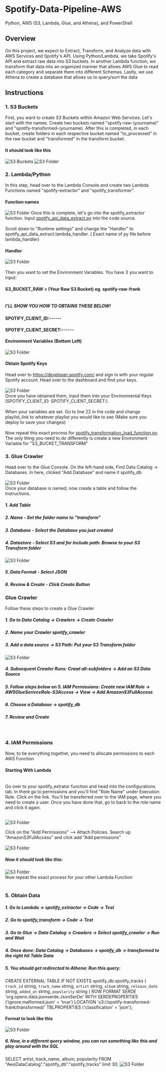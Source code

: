 # Spotify-Data-Pipeline-AWS
Python, AWS (S3, Lambda, Glue, and Athena), and PowerShell 
## Overview
On this project, we expect to Extract, Transform, and Analyze data with AWS Services and Spotify's API. Using Python/Lambda, we take Spotify's API and extract raw data into S3 buckets. In another Lambda function, we transform that data into an organized manner that allows AWS Glue to read each category and separate them into different Schemas. Lastly, we use Athena to create a database that allows us to query/sort the data
## Instructions
### 1. S3 Buckets
First, you want to create S3 Buckets within Amazon Web Services. Let's start with the names. Create two buckets named "spotify-raw-(yourname)" and "spotify-transformed-(yourname). After this is completed, in each bucket, create folders in each respective bucket named "to_processed" in the raw bucket and "transformed" in the transform bucket. 
#### It should look like this 
![S3 Buckets](images/S3%20Buckets.PNG)
![S3 Folder](images/S3%20Folder.PNG)
### 2. Lambda/Python
In this step, head over to the Lambda Console and create two Lambda Functions named "spotify-extractor" and "spotify_transformer".
#### Function names
![S3 Folder](images/Lambda%20Function.PNG)
Once this is complete, let's go into the spotify_extractor function. Input <a href="https://github.com/Grifynn/Spotify-Data-Pipeline-AWS/blob/main/spotify_api_data_extract.py" > spotify_api_data_extract.py</a> into the code source.<br> <br>
Scroll down to "Runtime settings" and change the "Handler" to spotify_api_data_extract.lambda_handler. ( Exact name of py file before lambda_handler)
#### Handler
![S3 Folder](images/Runtime%20Settings.PNG)<br> <br>
Then you want to set the Environment Variables. You have 3 you want to input:<br>
#### S3_BUCKET_RAW = (Your Raw S3 Bucket) eg. spotify-raw-frank<br> <br>
##### I'LL SHOW YOU HOW TO OBTAINS THESE BELOW!<br>
#### SPOTIFY_CLIENT_ID:------ <br>
#### SPOTIFY_CLIENT_SECRET:------ <br>
#### Environment Variables (Bottom Left)
![S3 Folder](images/Environment%20Variables.PNG) <br>
#### Obtain Spotify Keys
Head over to https://developer.spotify.com/ and sign in with your regular Spotify account. Head over to the dashboard and find your keys. <br> <br>
![S3 Folder](images/Runtime%20Settings.PNG) 
<br>
Once you have obtained them, input them into your Environmental Keys (SPOTIFY_CLIENT_ID: SPOTIFY_CLIENT_SECRET:). <br> <br>
When your variables are set. Go to line 22 in the code and change playlist_link to whatever playlist you would like to see (Make sure you deploy to save your changes)<br> <br>
Now repeat this exact process for <a href="https://github.com/Grifynn/Spotify-Data-Pipeline-AWS/blob/main/spotify_api_data_extract.py](https://github.com/On-car/spotify-end-to-end-data-engineering--project/blob/main/spotify_transformation_load_function.py)" >spotify_transformation_load_function.py</a>. The only thing you need to do differently is create a new Environment Variable for "S3_BUCKET_TRANSFORM" <br>
### 3. Glue Crawler
Head over to the Glue Console. On the left-hand side, Find Data Catalog -> Databases. In here, clicked "Add Database" and name it spotify_db <br><br>
![S3 Folder](images/Glue.PNG) <br>
Once your database is named, now create a table and follow the instructions.  <br> 
##### 1. Add Table
##### 2. Name - Set the folder name to "transform"
##### 3. Database - Select the Database you just created
##### 4. Datastore - Select S3 and for Include path: Browse to your S3 Transform folder <br>
![S3 Folder](images/Glue%20Path.PNG) <br>
##### 5. Data Format - Select JSON
##### 6. Review & Create - Click Create Button <br>
### Glue Crawler
Follow these steps to create a Glue Crawler
##### 1. Go to Data Catalog -> Crawlers -> Create Crawler
##### 2. Name your Crawler spotify_crawler
##### 3. Add a data source -> S3 Path: Put your S3 Transform folder
![S3 Folder](images/Glue%20Path.PNG) <br> 
##### 4. Subsequent Crawler Runs: Crawl all-subfolders -> Add an S3 Data Source
##### 5. Follow steps below on 5. IAM Permissions: Create new IAM Role -> AWSGlueSerivceRole-S3Access -> View -> Add AmazonS3FullAccess
##### 6. Choose a Database -> spotify_db
##### 7. Review and Create 
<br>

### 4. IAM Permissions

Now, to tie everything together, you need to allocate permissions to each AWS Function 
<br>
#### Starting With Lambda
<br>
Go over to your spotify_extrator function and head into the configurations tab. In there go to permissions and you'll find "Role Name" under Execution Role. Click on the link. You'll be transferred over to the IAM page, where you need to create a user. Once you have done that, go to back to the role name and click it again. <br> <br>

![S3 Folder](images/IAM%20Lambda%20Role.PNG) <br>

Click on the "Add Permissions" --> Attach Policies. Search up "AmazonS3FullAccess" and click add "Add permissions" <br> <br>
![S3 Folder](images/IAM%20S3%20Permission.PNG)
##### Now it should look like this:
![S3 Folder](images/IAM%20Lamba%20Permission.PNG) <br> 
Now repeat the exact process for your other Lambda Function <br> <br>

### 5. Obtain Data

##### 1. Go to Lambda -> spotify_extractor -> Code -> Test
##### 2. Go to spotify_transform -> Code -> Test
##### 3. Go to Glue -> Data Catalog -> Crawlers -> Select spotify_crawler -> Run and Wait
##### 4. Once done: Data Catalog -> Databases -> spotify_db -> transformed to the right hit Table Data
##### 5. You should get redirected to Athena: Run this query: <br>
CREATE EXTERNAL TABLE IF NOT EXISTS spotify_db.spotify_tracks (
  `track_id` string,
  `track_name` string,
  `artist` string,
  `album` string,
  `release_date` string,
  `added_at` string,
  `popularity` string
)
ROW FORMAT SERDE 'org.openx.data.jsonserde.JsonSerDe'
WITH SERDEPROPERTIES ('ignore.malformed.json' = 'true')
LOCATION 's3://spotify-transformed-frank/transformed/'
TBLPROPERTIES ('classification' = 'json');
<br>
#### Format to look like this <br>
![S3 Folder](images/AthenaCreateTable.PNG)
<br>

##### 6. Now, in a different query window, you can run something like this and play around with the SQL <br>
SELECT artist, track_name, album, popularity FROM "AwsDataCatalog"."spotify_db"."spotify_tracks" limit 30;
![S3 Folder](images/AthenaSQL.PNG)







